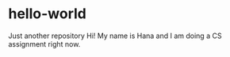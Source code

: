 # hello-world
Just another repository
Hi! My name is Hana and I am doing a CS assignment right now. 
